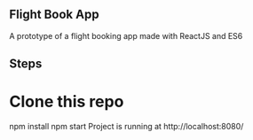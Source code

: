 ## Flight Book App
A prototype of a flight booking app made with ReactJS and ES6

## Steps 
# Clone this repo
npm install
npm start
Project is running at http://localhost:8080/

